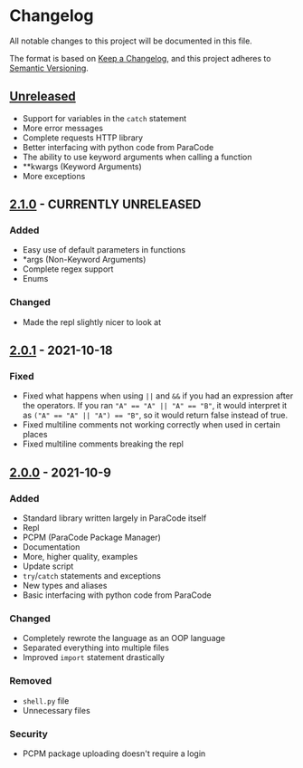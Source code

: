 # Changelog
All notable changes to this project will be documented in this file.

The format is based on [Keep a Changelog](https://keepachangelog.com/en/1.0.0/),
and this project adheres to [Semantic Versioning](https://semver.org/spec/v2.0.0.html).

## [Unreleased]
- Support for variables in the `catch` statement
- More error messages
- Complete requests HTTP library
- Better interfacing with python code from ParaCode
- The ability to use keyword arguments when calling a function
- **kwargs (Keyword Arguments)
- More exceptions

## [2.1.0] - CURRENTLY UNRELEASED
### Added
- Easy use of default parameters in functions
- *args (Non-Keyword Arguments)
- Complete regex support
- Enums

### Changed
- Made the repl slightly nicer to look at

## [2.0.1] - 2021-10-18
### Fixed
- Fixed what happens when using `||` and `&&` if you had an expression after the operators. If you ran `"A" == "A" || "A" == "B"`, it would interpret it as `("A" == "A" || "A") == "B"`, so it would return false instead of true.
- Fixed multiline comments not working correctly when used in certain places
- Fixed multiline comments breaking the repl

## [2.0.0] - 2021-10-9
### Added
- Standard library written largely in ParaCode itself
- Repl
- PCPM (ParaCode Package Manager)
- Documentation
- More, higher quality, examples
- Update script
- `try`/`catch` statements and exceptions
- New types and aliases
- Basic interfacing with python code from ParaCode

### Changed
- Completely rewrote the language as an OOP language
- Separated everything into multiple files
- Improved `import` statement drastically

### Removed
- `shell.py` file
- Unnecessary files

### Security
- PCPM package uploading doesn't require a login

[Unreleased]: https://github.com/DaRubyMiner360/ParaCode/compare/2.1.0...HEAD
[2.1.0]: https://github.com/DaRubyMiner360/ParaCode/compare/2.0.1...2.1.0
[2.0.1]: https://github.com/DaRubyMiner360/ParaCode/compare/2.0.0...2.0.1
[2.0.0]: https://github.com/DaRubyMiner360/ParaCode/releases/tag/2.0.0
